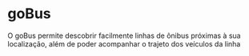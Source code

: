# goBus
 O goBus permite descobrir facilmente linhas de ônibus próximas à sua localização, além de poder acompanhar o trajeto dos veículos da linha
